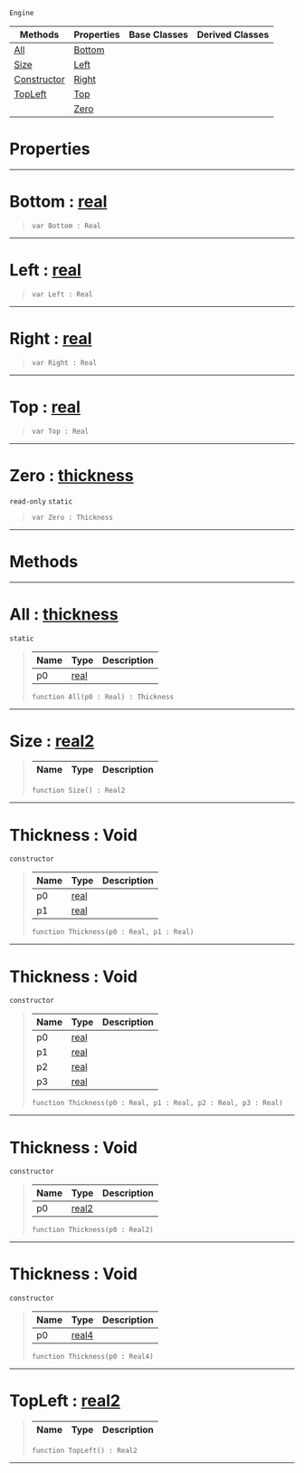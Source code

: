  `Engine`

|Methods|Properties|Base Classes|Derived Classes|
|---|---|---|---|
|[ All](https://github.com/PlasmaEngine/PlasmaDocs/blob/master/code_reference/class_reference/thickness.markdown#all-plasma-engine-document)|[ Bottom](https://github.com/PlasmaEngine/PlasmaDocs/blob/master/code_reference/class_reference/thickness.markdown#bottom-plasma-engine-docum)| | |
|[ Size](https://github.com/PlasmaEngine/PlasmaDocs/blob/master/code_reference/class_reference/thickness.markdown#size-plasma-engine-documen)|[ Left](https://github.com/PlasmaEngine/PlasmaDocs/blob/master/code_reference/class_reference/thickness.markdown#left-plasma-engine-documen)| | |
|[ Constructor](https://github.com/PlasmaEngine/PlasmaDocs/blob/master/code_reference/class_reference/thickness.markdown#thickness-void)|[ Right](https://github.com/PlasmaEngine/PlasmaDocs/blob/master/code_reference/class_reference/thickness.markdown#right-plasma-engine-docume)| | |
|[ TopLeft](https://github.com/PlasmaEngine/PlasmaDocs/blob/master/code_reference/class_reference/thickness.markdown#topleft-plasma-engine-docu)|[ Top](https://github.com/PlasmaEngine/PlasmaDocs/blob/master/code_reference/class_reference/thickness.markdown#top-plasma-engine-document)| | |
| |[ Zero](https://github.com/PlasmaEngine/PlasmaDocs/blob/master/code_reference/class_reference/thickness.markdown#plasma-plasma-engine-documen)| | |


 #  Properties


---  
 #  Bottom : [real](https://github.com/PlasmaEngine/PlasmaDocs/blob/master/code_reference/lightning_base_types/real.markdown)

> 
> ``` lang=cpp, name=Lightning
> var Bottom : Real


---  
 #  Left : [real](https://github.com/PlasmaEngine/PlasmaDocs/blob/master/code_reference/lightning_base_types/real.markdown)

> 
> ``` lang=cpp, name=Lightning
> var Left : Real


---  
 #  Right : [real](https://github.com/PlasmaEngine/PlasmaDocs/blob/master/code_reference/lightning_base_types/real.markdown)

> 
> ``` lang=cpp, name=Lightning
> var Right : Real


---  
 #  Top : [real](https://github.com/PlasmaEngine/PlasmaDocs/blob/master/code_reference/lightning_base_types/real.markdown)

> 
> ``` lang=cpp, name=Lightning
> var Top : Real


---  
 #  Zero : [thickness](https://github.com/PlasmaEngine/PlasmaDocs/blob/master/code_reference/class_reference/thickness.markdown)

 `read-only` `static`

> 
> ``` lang=cpp, name=Lightning
> var Zero : Thickness


---  
 #  Methods


---  
 #  All : [thickness](https://github.com/PlasmaEngine/PlasmaDocs/blob/master/code_reference/class_reference/thickness.markdown)

 `static`

> 
> |Name|Type|Description|
> |---|---|---|
> |p0|[real](https://github.com/PlasmaEngine/PlasmaDocs/blob/master/code_reference/lightning_base_types/real.markdown)| |
> ``` lang=cpp, name=Lightning
> function All(p0 : Real) : Thickness
> ``` 


---  
 #  Size : [real2](https://github.com/PlasmaEngine/PlasmaDocs/blob/master/code_reference/lightning_base_types/real2.markdown)

> 
> |Name|Type|Description|
> |---|---|---|
> ``` lang=cpp, name=Lightning
> function Size() : Real2
> ``` 


---  
 #  Thickness : Void

 `constructor`

> 
> |Name|Type|Description|
> |---|---|---|
> |p0|[real](https://github.com/PlasmaEngine/PlasmaDocs/blob/master/code_reference/lightning_base_types/real.markdown)| |
> |p1|[real](https://github.com/PlasmaEngine/PlasmaDocs/blob/master/code_reference/lightning_base_types/real.markdown)| |
> ``` lang=cpp, name=Lightning
> function Thickness(p0 : Real, p1 : Real)
> ``` 


---  
 #  Thickness : Void

 `constructor`

> 
> |Name|Type|Description|
> |---|---|---|
> |p0|[real](https://github.com/PlasmaEngine/PlasmaDocs/blob/master/code_reference/lightning_base_types/real.markdown)| |
> |p1|[real](https://github.com/PlasmaEngine/PlasmaDocs/blob/master/code_reference/lightning_base_types/real.markdown)| |
> |p2|[real](https://github.com/PlasmaEngine/PlasmaDocs/blob/master/code_reference/lightning_base_types/real.markdown)| |
> |p3|[real](https://github.com/PlasmaEngine/PlasmaDocs/blob/master/code_reference/lightning_base_types/real.markdown)| |
> ``` lang=cpp, name=Lightning
> function Thickness(p0 : Real, p1 : Real, p2 : Real, p3 : Real)
> ``` 


---  
 #  Thickness : Void

 `constructor`

> 
> |Name|Type|Description|
> |---|---|---|
> |p0|[real2](https://github.com/PlasmaEngine/PlasmaDocs/blob/master/code_reference/lightning_base_types/real2.markdown)| |
> ``` lang=cpp, name=Lightning
> function Thickness(p0 : Real2)
> ``` 


---  
 #  Thickness : Void

 `constructor`

> 
> |Name|Type|Description|
> |---|---|---|
> |p0|[real4](https://github.com/PlasmaEngine/PlasmaDocs/blob/master/code_reference/lightning_base_types/real4.markdown)| |
> ``` lang=cpp, name=Lightning
> function Thickness(p0 : Real4)
> ``` 


---  
 #  TopLeft : [real2](https://github.com/PlasmaEngine/PlasmaDocs/blob/master/code_reference/lightning_base_types/real2.markdown)

> 
> |Name|Type|Description|
> |---|---|---|
> ``` lang=cpp, name=Lightning
> function TopLeft() : Real2
> ``` 


---  
 

 